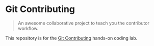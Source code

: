 # Git Contributing

> An awesome collaborative project to teach you the contributor workflow.

This repository is for the [Git Contributing](https://knowthecode.io/labs/git-contributing) hands-on coding lab.
